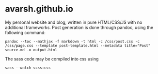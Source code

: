 # avarsh.github.io

My personal website and blog, written in pure HTML/CSS/JS with no additional frameworks.
Post generation is done through pandoc, using the following command:
```
pandoc --toc --mathjax -f markdown -t html -c /css/post.css -c /css/page.css --template post-template.html --metadata title="Post" source.md -o output.html
```

The sass code may be compiled into css using
```
sass --watch scss:css
```